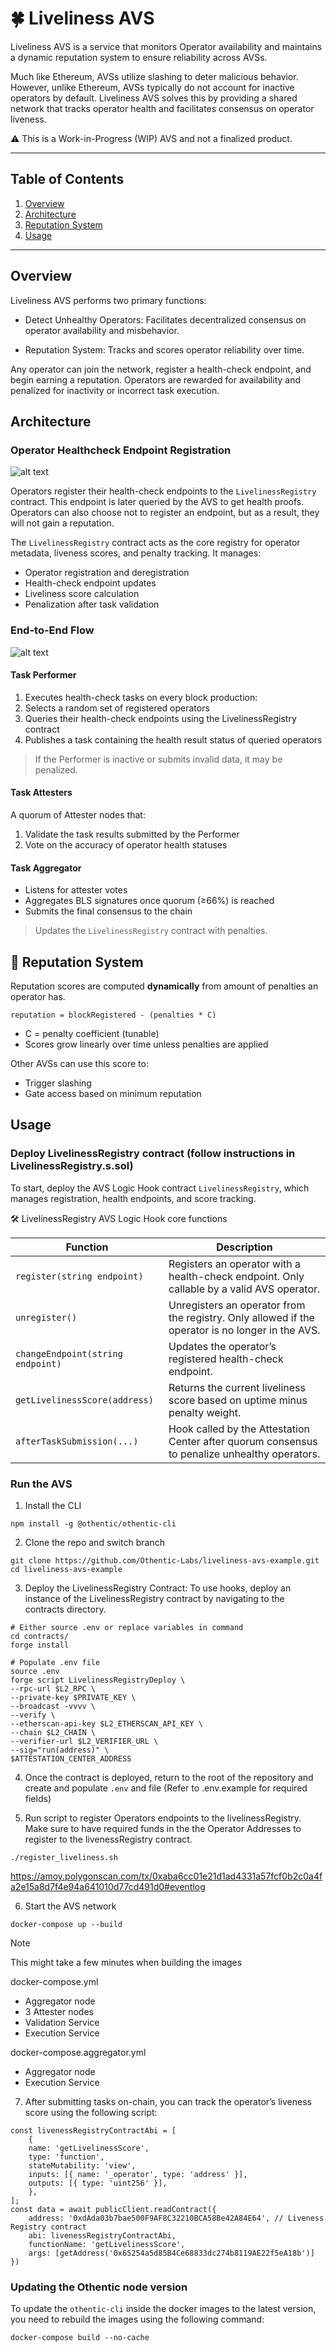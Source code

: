 # 🍀 Liveliness AVS

Liveliness AVS is a service that monitors Operator availability and maintains a dynamic reputation system to ensure reliability across AVSs.

Much like Ethereum, AVSs utilize slashing to deter malicious behavior. However, unlike Ethereum, AVSs typically do not account for inactive operators by default. Liveliness AVS solves this by providing a shared network that tracks operator health and facilitates consensus on operator liveness.

⚠️ This is a Work-in-Progress (WIP) AVS and not a finalized product.

---

## Table of Contents

1. [Overview](#overview)  
2. [Architecture](#architecture)  
3. [Reputation System](#-reputation-system)  
4. [Usage](#usage)


---


## Overview
Liveliness AVS performs two primary functions:

- Detect Unhealthy Operators: Facilitates decentralized consensus on operator availability and misbehavior.

- Reputation System: Tracks and scores operator reliability over time.

Any operator can join the network, register a health-check endpoint, and begin earning a reputation. Operators are rewarded for availability and penalized for inactivity or incorrect task execution.

## Architecture

### **Operator Healthcheck Endpoint Registration**

![alt text](image.png)

Operators register their health-check endpoints to the `LivelinessRegistry` contract. This endpoint is later queried by the AVS to get health proofs. Operators can also choose not to register an endpoint, but as a result, they will not gain a reputation.


The `LivelinessRegistry` contract acts as the core registry for operator metadata, liveness scores, and penalty tracking. It manages:

- Operator registration and deregistration
- Health-check endpoint updates
- Liveliness score calculation
- Penalization after task validation

### End-to-End Flow

![alt text](avs.png)

#### Task Performer

1. Executes health-check tasks on every block production:
2. Selects a random set of registered operators
3. Queries their health-check endpoints using the LivelinessRegistry contract
4. Publishes a task containing the health result status of queried operators

> If the Performer is inactive or submits invalid data, it may be penalized.

#### Task Attesters

A quorum of Attester nodes that:

1. Validate the task results submitted by the Performer
2. Vote on the accuracy of operator health statuses

#### Task Aggregator

- Listens for attester votes
- Aggregates BLS signatures once quorum (≥66%) is reached
- Submits the final consensus to the chain

> Updates the `LivelinessRegistry` contract with penalties.



## 🧮 Reputation System

Reputation scores are computed **dynamically** from amount of penalties an operator has. 

```
reputation = blockRegistered - (penalties * C)
```
- C = penalty coefficient (tunable)
- Scores grow linearly over time unless penalties are applied

Other AVSs can use this score to:

- Trigger slashing
- Gate access based on minimum reputation


## Usage

### Deploy LivelinessRegistry contract (follow instructions in LivelinessRegistry.s.sol)
To start, deploy the AVS Logic Hook contract `LivelinessRegistry`, which manages registration, health endpoints, and score tracking.

🛠️ LivelinessRegistry AVS Logic Hook core functions

| Function                             | Description                                                                                       |
|--------------------------------------|---------------------------------------------------------------------------------------------------|
| `register(string endpoint)`          | Registers an operator with a health-check endpoint. Only callable by a valid AVS operator.        |
| `unregister()`                       | Unregisters an operator from the registry. Only allowed if the operator is no longer in the AVS.  |
| `changeEndpoint(string endpoint)`    | Updates the operator’s registered health-check endpoint.                                          |
| `getLivelinessScore(address)`        | Returns the current liveliness score based on uptime minus penalty weight.                        |
| `afterTaskSubmission(...)`           | Hook called by the Attestation Center after quorum consensus to penalize unhealthy operators.     |


### Run the AVS

1. Install the CLI
```
npm install -g @othentic/othentic-cli
```

2. Clone the repo and switch branch
```
git clone https://github.com/Othentic-Labs/liveliness-avs-example.git
cd liveliness-avs-example
```

3. Deploy the LivelinessRegistry Contract: To use hooks, deploy an instance of the LivelinessRegistry contract by navigating to the contracts directory. 

```
# Either source .env or replace variables in command
cd contracts/
forge install

# Populate .env file
source .env
forge script LivelinessRegistryDeploy \
--rpc-url $L2_RPC \
--private-key $PRIVATE_KEY \
--broadcast -vvvv \
--verify \
--etherscan-api-key $L2_ETHERSCAN_API_KEY \
--chain $L2_CHAIN \
--verifier-url $L2_VERIFIER_URL \
--sig="run(address)" \
$ATTESTATION_CENTER_ADDRESS
```

4. Once the contract is deployed, return to the root of the repository and create and populate `.env` and file
 (Refer to .env.example for required fields)

5. Run script to register Operators endpoints to the livelinessRegistry. Make sure to have required funds in the the Operator Addresses to register to the livenessRegistry contract.
```
./register_liveliness.sh
```

https://amoy.polygonscan.com/tx/0xaba6cc01e21d1ad4331a57fcf0b2c0a4fa2e15a8d7f4e94a641010d77cd491d0#eventlog

6. Start the AVS network
```
docker-compose up --build
```
> [!NOTE]
> This might take a few minutes when building the images

docker-compose.yml
- Aggregator node
- 3 Attester nodes
- Validation Service
- Execution Service

docker-compose.aggregator.yml
- Aggregator node
- Execution Service

7. After submitting tasks on-chain, you can track the operator’s liveness score using the following script:
```
const livenessRegistryContractAbi = [
    {
    name: 'getLivelinessScore',
    type: 'function',
    stateMutability: 'view',
    inputs: [{ name: '_operator', type: 'address' }],
    outputs: [{ type: 'uint256' }],
    },
];
const data = await publicClient.readContract({
    address: '0xdAda03b7bae500F9AF8C32210BCA58Be42A84E64', // Liveness Registry contract
    abi: livenessRegistryContractAbi,
    functionName: 'getLivelinessScore',
    args: [getAddress('0x65254a5d85B4Ce68833dc274b8119AE22f5eA18b')]
}) 
```

### Updating the Othentic node version
To update the `othentic-cli` inside the docker images to the latest version, you
need to rebuild the images using the following command:
```console
docker-compose build --no-cache
```
